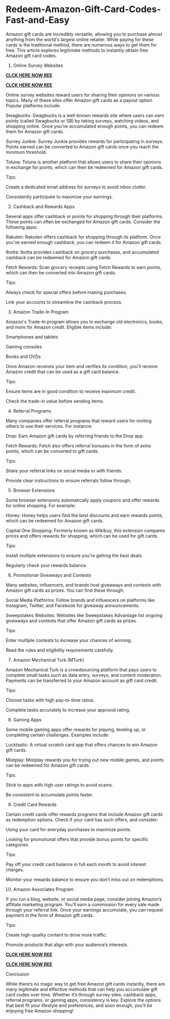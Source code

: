 # Redeem-Amazon-Gift-Card-Codes-Fast-and-Easy
Amazon gift cards are incredibly versatile, allowing you to purchase almost anything from the world's largest online retailer. While paying for these cards is the traditional method, there are numerous ways to get them for free. This article explores legitimate methods to instantly obtain free Amazon gift card codes.

1. Online Survey Websites

**[CLCK HERE NOW REE](https://tinyurl.com/amazongiftcard2423)**

**[CLCK HERE NOW REE](https://tinyurl.com/amazongiftcard2423)**

Online survey websites reward users for sharing their opinions on various topics. Many of these sites offer Amazon gift cards as a payout option. Popular platforms include:

Swagbucks: Swagbucks is a well-known rewards site where users can earn points (called Swagbucks or SB) by taking surveys, watching videos, and shopping online. Once you've accumulated enough points, you can redeem them for Amazon gift cards.

Survey Junkie: Survey Junkie provides rewards for participating in surveys. Points earned can be converted to Amazon gift cards once you reach the minimum threshold.

Toluna: Toluna is another platform that allows users to share their opinions in exchange for points, which can then be redeemed for Amazon gift cards.

Tips:

Create a dedicated email address for surveys to avoid inbox clutter.

Consistently participate to maximize your earnings.

2. Cashback and Rewards Apps

Several apps offer cashback or points for shopping through their platforms. These points can often be exchanged for Amazon gift cards. Consider the following apps:

Rakuten: Rakuten offers cashback for shopping through its platform. Once you've earned enough cashback, you can redeem it for Amazon gift cards.

Ibotta: Ibotta provides cashback on grocery purchases, and accumulated cashback can be redeemed for Amazon gift cards.

Fetch Rewards: Scan grocery receipts using Fetch Rewards to earn points, which can then be converted into Amazon gift cards.

Tips:

Always check for special offers before making purchases.

Link your accounts to streamline the cashback process.

3. Amazon Trade-In Program

Amazon's Trade-In program allows you to exchange old electronics, books, and more for Amazon credit. Eligible items include:

Smartphones and tablets

Gaming consoles

Books and DVDs

Once Amazon receives your item and verifies its condition, you'll receive Amazon credit that can be used as a gift card balance.

Tips:

Ensure items are in good condition to receive maximum credit.

Check the trade-in value before sending items.

4. Referral Programs

Many companies offer referral programs that reward users for inviting others to use their services. For instance:

Drop: Earn Amazon gift cards by referring friends to the Drop app.

Fetch Rewards: Fetch also offers referral bonuses in the form of extra points, which can be converted to gift cards.

Tips:

Share your referral links on social media or with friends.

Provide clear instructions to ensure referrals follow through.

5. Browser Extensions

Some browser extensions automatically apply coupons and offer rewards for online shopping. For example:

Honey: Honey helps users find the best discounts and earn rewards points, which can be redeemed for Amazon gift cards.

Capital One Shopping: Formerly known as Wikibuy, this extension compares prices and offers rewards for shopping, which can be used for gift cards.

Tips:

Install multiple extensions to ensure you're getting the best deals.

Regularly check your rewards balance.

6. Promotional Giveaways and Contests

Many websites, influencers, and brands host giveaways and contests with Amazon gift cards as prizes. You can find these through:

Social Media Platforms: Follow brands and influencers on platforms like Instagram, Twitter, and Facebook for giveaway announcements.

Sweepstakes Websites: Websites like Sweepstakes Advantage list ongoing giveaways and contests that offer Amazon gift cards as prizes.

Tips:

Enter multiple contests to increase your chances of winning.

Read the rules and eligibility requirements carefully.

7. Amazon Mechanical Turk (MTurk)

Amazon Mechanical Turk is a crowdsourcing platform that pays users to complete small tasks such as data entry, surveys, and content moderation. Payments can be transferred to your Amazon account as gift card credit.

Tips:

Choose tasks with high pay-to-time ratios.

Complete tasks accurately to increase your approval rating.

8. Gaming Apps

Some mobile gaming apps offer rewards for playing, leveling up, or completing certain challenges. Examples include:

Lucktastic: A virtual scratch card app that offers chances to win Amazon gift cards.

Mistplay: Mistplay rewards you for trying out new mobile games, and points can be redeemed for Amazon gift cards.

Tips:

Stick to apps with high user ratings to avoid scams.

Be consistent to accumulate points faster.

9. Credit Card Rewards

Certain credit cards offer rewards programs that include Amazon gift cards as redemption options. Check if your card has such offers, and consider:

Using your card for everyday purchases to maximize points.

Looking for promotional offers that provide bonus points for specific categories.

Tips:

Pay off your credit card balance in full each month to avoid interest charges.

Monitor your rewards balance to ensure you don’t miss out on redemptions.

10. Amazon Associates Program

If you run a blog, website, or social media page, consider joining Amazon’s affiliate marketing program. You’ll earn a commission for every sale made through your referral link. Once your earnings accumulate, you can request payment in the form of Amazon gift cards.

Tips:

Create high-quality content to drive more traffic.

Promote products that align with your audience’s interests.

**[CLCK HERE NOW REE](https://tinyurl.com/amazongiftcard2423)**

**[CLCK HERE NOW REE](https://tinyurl.com/amazongiftcard2423)**

Conclusion

While there’s no magic way to get free Amazon gift cards instantly, there are many legitimate and effective methods that can help you accumulate gift card codes over time. Whether it’s through survey sites, cashback apps, referral programs, or gaming apps, consistency is key. Explore the options that best fit your lifestyle and preferences, and soon enough, you’ll be enjoying free Amazon shopping!
